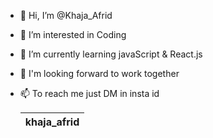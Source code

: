 - 👋 Hi, I’m @Khaja_Afrid
- 👀 I’m interested in Coding
- 🌱 I’m currently learning javaScript & React.js
- 💞️ I'm looking forward to work together 
- 📫 To reach me just DM in insta id 

  |khaja_afrid|
  | --------- |
<!---
khajaafrid/khajaafrid is a ✨ special ✨ repository because its `README.md` (this file) appears on your GitHub profile.
You can click the Preview link to take a look at your changes.
--->
